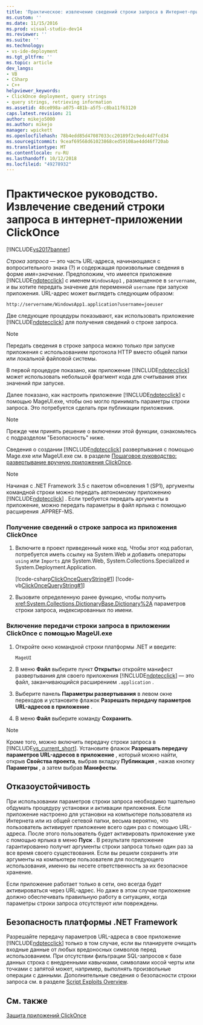 ```yaml
---
title: 'Практическое: извлечение сведений строки запроса в Интернет-приложении ClickOnce | Документация Майкрософт'
ms.custom: ''
ms.date: 11/15/2016
ms.prod: visual-studio-dev14
ms.reviewer: ''
ms.suite: ''
ms.technology:
- vs-ide-deployment
ms.tgt_pltfrm: ''
ms.topic: article
dev_langs:
- VB
- CSharp
- C++
helpviewer_keywords:
- ClickOnce deployment, query strings
- query strings, retrieving information
ms.assetid: 48ce098a-a075-481b-a5f5-c8ba11f63120
caps.latest.revision: 21
author: mikejo5000
ms.author: mikejo
manager: wpickett
ms.openlocfilehash: 78b4edd85d47087033cc20189f2c9edc4d7fcd34
ms.sourcegitcommit: 9ceaf69568d61023868ced59108ae4dd46f720ab
ms.translationtype: MT
ms.contentlocale: ru-RU
ms.lasthandoff: 10/12/2018
ms.locfileid: "49278932"
---
```

# <a name="how-to-retrieve-query-string-information-in-an-online-clickonce-application"></a>Практическое руководство. Извлечение сведений строки запроса в интернет-приложении ClickOnce
[!INCLUDE[vs2017banner](../includes/vs2017banner.md)]

*Строка запроса* — это часть URL-адреса, начинающаяся с вопросительного знака (?) и содержащая произвольные сведения в форме *имя=значение*. Предположим, что имеется приложение [!INCLUDE[ndptecclick](../includes/ndptecclick-md.md)] с именем `WindowsApp1` , размещенное в `servername`, и вы хотите передать значение для переменной `username` при запуске приложения. URL-адрес может выглядеть следующим образом:  
  
 `http://servername/WindowsApp1.application?username=joeuser`  
  
 Две следующие процедуры показывают, как использовать приложение [!INCLUDE[ndptecclick](../includes/ndptecclick-md.md)] для получения сведений о строке запроса.  
  
> [!NOTE]
>  Передать сведения в строке запроса можно только при запуске приложения с использованием протокола HTTP вместо общей папки или локальной файловой системы.  
  
 В первой процедуре показано, как приложение [!INCLUDE[ndptecclick](../includes/ndptecclick-md.md)] может использовать небольшой фрагмент кода для считывания этих значений при запуске.  
  
 Далее показано, как настроить приложение [!INCLUDE[ndptecclick](../includes/ndptecclick-md.md)] с помощью MageUI.exe, чтобы оно могло принимать параметры строки запроса. Это потребуется сделать при публикации приложения.  
  
> [!NOTE]
>  Прежде чем принять решение о включении этой функции, ознакомьтесь с подразделом "Безопасность" ниже.  
  
 Сведения о создании [!INCLUDE[ndptecclick](../includes/ndptecclick-md.md)] развертывания с помощью Mage.exe или MageUI.exe см. в разделе [Пошаговое руководство: развертывание вручную приложения ClickOnce](../deployment/walkthrough-manually-deploying-a-clickonce-application.md).  
  
> [!NOTE]
>  Начиная с .NET Framework 3.5 с пакетом обновления 1 (SP1), аргументы командной строки можно передать автономному приложению [!INCLUDE[ndptecclick](../includes/ndptecclick-md.md)] . Если требуется передать аргументы в приложение, можно передать параметры в файл ярлыка с помощью расширения .APPREF-MS.  
  
### <a name="to-obtain-query-string-information-from-a-clickonce-application"></a>Получение сведений о строке запроса из приложения ClickOnce  
  
1.  Включите в проект приведенный ниже код. Чтобы этот код работал, потребуется иметь ссылку на System.Web и добавить операторы `using` или `Imports` для System.Web, System.Collections.Specialized и System.Deployment.Application.  
  
     [!code-csharp[ClickOnceQueryString#1](../snippets/csharp/VS_Snippets_Winforms/ClickOnceQueryString/CS/Form1.cs#1)]
     [!code-vb[ClickOnceQueryString#1](../snippets/visualbasic/VS_Snippets_Winforms/ClickOnceQueryString/VB/Form1.vb#1)]  
  
2.  Вызовите определенную ранее функцию, чтобы получить <xref:System.Collections.DictionaryBase.Dictionary%2A> параметров строки запроса, индексированных по имени.  
  
### <a name="to-enable-query-string-passing-in-a-clickonce-application-with-mageuiexe"></a>Включение передачи строки запроса в приложении ClickOnce с помощью MageUI.exe  
  
1.  Откройте окно командной строки платформы .NET и введите:  
  
    ```  
    MageUI  
    ```  
  
2.  В меню **Файл** выберите пункт **Открыть**и откройте манифест развертывания для своего приложения [!INCLUDE[ndptecclick](../includes/ndptecclick-md.md)] — это файл, заканчивающийся расширением `.application` .  
  
3.  Выберите панель **Параметры развертывания** в левом окне переходов и установите флажок **Разрешать передачу параметров URL-адресов в приложение** .  
  
4.  В меню **Файл** выберите команду **Сохранить**.  
  
> [!NOTE]
>  Кроме того, можно включить передачу строки запроса в [!INCLUDE[vs_current_short](../includes/vs-current-short-md.md)]. Установите флажок **Разрешать передачу параметров URL-адресов в приложение** , который можно найти, открыв **Свойства проекта**, выбрав вкладку **Публикация** , нажав кнопку **Параметры** , а затем выбрав **Манифесты**.  
  
## <a name="robust-programming"></a>Отказоустойчивость  
 При использовании параметров строки запроса необходимо тщательно обдумать процедуру установки и активации приложения. Если приложение настроено для установки на компьютере пользователя из Интернета или из общей сетевой папки, весьма вероятно, что пользователь активирует приложение всего один раз с помощью URL-адреса. После этого пользователь будет активировать приложение уже с помощью ярлыка в меню **Пуск** . В результате приложение гарантированно получит аргументы строки запроса только один раз за все время своего существования. Если вы решили сохранить эти аргументы на компьютере пользователя для последующего использования, именно вы несете ответственность за их безопасное хранение.  
  
 Если приложение работает только в сети, оно всегда будет активироваться через URL-адрес. Но даже в этом случае приложение должно обеспечивать правильную работу в ситуациях, когда параметры строки запроса отсутствуют или повреждены.  
  
## <a name="net-framework-security"></a>Безопасность платформы .NET Framework  
 Разрешайте передачу параметров URL-адреса в свое приложение [!INCLUDE[ndptecclick](../includes/ndptecclick-md.md)] только в том случае, если вы планируете очищать входные данные от любых вредоносных символов перед использованием. При отсутствии фильтрации SQL-запросов к базе данных строка с внедренными кавычками, символами косой черты или точками с запятой может, например, выполнять произвольные операции с данными. Дополнительные сведения о безопасности строки запроса см. в разделе [Script Exploits Overview](http://msdn.microsoft.com/library/772c7312-211a-4eb3-8d6e-eec0aa1dcc07).  
  
## <a name="see-also"></a>См. также  
 [Защита приложений ClickOnce](../deployment/securing-clickonce-applications.md)




